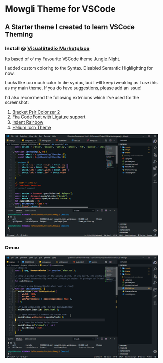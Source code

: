# Mowgli Theme for VSCode

## A Starter theme I created to learn VSCode Theming

### Install @ [VisualStudio Marketplace](https://marketplace.visualstudio.com/items?itemName=wapenshaw.mowgli)

Its based of of my Favourite VSCode theme [Jungle Night](https://github.com/tweakimp/jungle-night).

I added custom coloring to the Syntax. Disabled Semantic Highlighting for now.

Looks like too much color in the syntax, but I will keep tweaking as I use this as my main theme. If you do have suggestions, please add an issue!

I'd also recommend the following extenions which I've used for the screenshot:

1. [Bracket Pair Colorizer 2](https://github.com/CoenraadS/Bracket-Pair-Colorizer-2)
2. [Fira Code Font with Ligature support](https://github.com/tonsky/FiraCode)
3. [Indent Rainbow](https://github.com/oderwat/vscode-indent-rainbow)
4. [Helium Icon Theme](https://github.com/helgardferreira/vscode-helium-icon-theme)

![Screenshot](./images/screenshot1.png 'Sample in JS')

### Demo

![Demo v 0.1.1](./images/demo011.gif)
